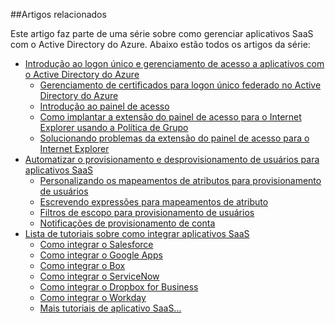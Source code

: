 ##Artigos relacionados

Este artigo faz parte de uma série sobre como gerenciar aplicativos SaaS com o Active Directory do Azure. Abaixo estão todos os artigos da série:

- [Introdução ao logon único e gerenciamento de acesso a aplicativos com o Active Directory do Azure](active-directory-appssoaccess-whatis.md)
	- [Gerenciamento de certificados para logon único federado no Active Directory do Azure](active-directory-sso-certs.md)
	- [Introdução ao painel de acesso](active-directory-saas-access-panel-introduction.md)
	- [Como implantar a extensão do painel de acesso para o Internet Explorer usando a Política de Grupo](active-directory-saas-ie-group-policy.md)
	- [Solucionando problemas da extensão do painel de acesso para o Internet Explorer](active-directory-saas-ie-troubleshooting.md)
- [Automatizar o provisionamento e desprovisionamento de usuários para aplicativos SaaS](active-directory-saas-app-provisioning.md)
	- [Personalizando os mapeamentos de atributos para provisionamento de usuários](active-directory-saas-customizing-attribute-mappings.md)
	- [Escrevendo expressões para mapeamentos de atributo](active-directory-saas-writing-expressions-for-attribute-mappings.md)
	- [Filtros de escopo para provisionamento de usuários](active-directory-saas-scoping-filters.md)
	- [Notificações de provisionamento de conta](active-directory-saas-account-provisioning-notifications.md)
- [Lista de tutoriais sobre como integrar aplicativos SaaS](active-directory-saas-tutorial-list.md)
	- [Como integrar o Salesforce](active-directory-saas-salesforce-tutorial.md)
	- [Como integrar o Google Apps](active-directory-saas-google-apps-tutorial.md)
	- [Como integrar o Box](https://msdn.microsoft.com/library/azure/dn308589.aspx)
	- [Como integrar o ServiceNow](https://msdn.microsoft.com/library/azure/dn510971.aspx)
	- [Como integrar o Dropbox for Business](https://msdn.microsoft.com/library/azure/dn510978.aspx)
	- [Como integrar o Workday](https://msdn.microsoft.com/library/azure/dn510972.aspx) 
	- [Mais tutoriais de aplicativo SaaS...](active-directory-saas-tutorial-list.md)

<!---HONumber=Oct15_HO1-->
